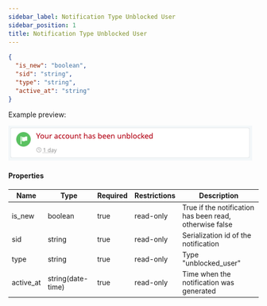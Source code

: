 ```yaml
---
sidebar_label: Notification Type Unblocked User
sidebar_position: 1
title: Notification Type Unblocked User
---
```


```json
{
  "is_new": "boolean",
  "sid": "string",
  "type": "string",
  "active_at": "string"
}
```

Example preview:

![Notification](/img/notification_types/unblocked_user.png)

#### Properties

|Name|Type|Required|Restrictions|Description|
|---|---|---|---|---|
|is_new|boolean|true|read-only|True if the notification has been read, otherwise false|
|sid|string|true|read-only|Serialization id of the notification|
|type|string|true|read-only|Type "unblocked_user"|
|active_at|string(date-time)|true|read-only|Time when the notification was generated|
